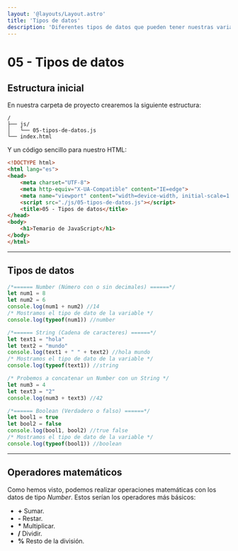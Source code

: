 ```yaml
---
layout: '@layouts/Layout.astro'
title: 'Tipos de datos'
description: 'Diferentes tipos de datos que pueden tener nuestras variables y constantes'
---
```

# 05 - Tipos de datos


## Estructura inicial

En nuestra carpeta de proyecto crearemos la siguiente estructura:

```
/
├── js/
│   └── 05-tipos-de-datos.js
└── index.html
```

Y un código sencillo para nuestro HTML:

```html
<!DOCTYPE html>
<html lang="es">
<head>
    <meta charset="UTF-8">
    <meta http-equiv="X-UA-Compatible" content="IE=edge">
    <meta name="viewport" content="width=device-width, initial-scale=1.0">
    <script src="./js/05-tipos-de-datos.js"></script>
    <title>05 - Tipos de datos</title>
</head>
<body>
    <h1>Temario de JavaScript</h1>
</body>
</html>
```

<hr>

## Tipos de datos


```js
/*====== Number (Número con o sin decimales) ======*/
let num1 = 8
let num2 = 6
console.log(num1 + num2) //14
/* Mostramos el tipo de dato de la variable */
console.log(typeof(num1)) //number

/*====== String (Cadena de caracteres) ======*/
let text1 = "hola"
let text2 = "mundo"
console.log(text1 + " " + text2) //hola mundo
/* Mostramos el tipo de dato de la variable */
console.log(typeof(text1)) //string

/* Probemos a concatenar un Number con un String */
let num3 = 4
let text3 = "2"
console.log(num3 + text3) //42

/*====== Boolean (Verdadero o falso) ======*/
let bool1 = true
let bool2 = false
console.log(bool1, bool2) //true false
/* Mostramos el tipo de dato de la variable */
console.log(typeof(bool1)) //boolean
```

<hr>

## Operadores matemáticos

Como hemos visto, podemos realizar operaciones matemáticas con los datos de tipo *Number*. Estos serían los operadores más básicos:

- **+** Sumar.
- **-** Restar.
- **\*** Multiplicar.
- **/** Dividir.
- **%** Resto de la división.
